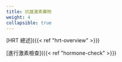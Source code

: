```yaml
---
title: 抗雄激素藥物
weight: 4
collapsible: true
---
```


[HRT 總述]({{< ref "hrt-overview" >}})

[進行激素檢查]({{< ref "hormone-check" >}})